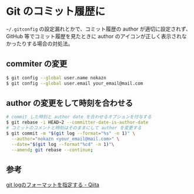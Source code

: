 # Git のコミット履歴に

`~/.gitconfig` の設定漏れとかで、コミット履歴の author が適切に設定されず、GitHub 等でコミット履歴を見たときに author のアイコンが正しく表示されなかったりする場合の対処法。

## commiter の変更

```bash
$ git config --global user.name nokazn
$ git config --global user.email your_email@mail.com
```

## author の変更をして時刻を合わせる

```bash
# commit した時刻と author date を合わせるオプションを付与する
$ git rebase -i HEAD~2 --committer-date-is-author-date
# コミットのコメントと時刻はそのままにして author を変更する
$ git commit -m "$(git log --format="%s" -n 1)" \
  --author="nokazn <your_email@mail.com>" \
  --date="$(git log --format"%cd" -n 1)"\
  --amend; git rebase --continue;
```



## 参考

[git logのフォーマットを指定する - Qiita](https://qiita.com/harukasan/items/9149542584385e8dea75)